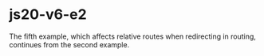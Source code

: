 # js20-v6-e2
The fifth example, which affects relative routes when redirecting in routing, continues from the second example.
